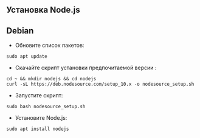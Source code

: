 ## Установка Node.js

## Debian
* Обновите список пакетов:
```
sudo apt update
```
* Скачайте скрипт установки предпочитаемой версии :
```
cd ~ && mkdir nodejs && cd nodejs
curl -sL https://deb.nodesource.com/setup_10.x -o nodesource_setup.sh
```
* Запустите скрипт:
```
sudo bash nodesource_setup.sh
```
* Установите Node.js:
```
sudo apt install nodejs
```